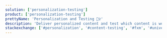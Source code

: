 ```yaml
---
solution: ['personalization-testing']
product: ['personalization-testing']
prettyName: 'Personalization and Testing 🕵️‍♀️'
description: 'Deliver personalized content and test which content is working.'
stackexchange: ['#personalization', '#content-testing', '#fxm', '#universal-tracker']
---
```

